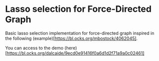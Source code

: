 # Lasso selection for Force-Directed Graph

Basic lasso selection implementation for force-directed graph inspired in the following (example)[https://bl.ocks.org/mbostock/4062045].

You can access to the demo (here)[https://bl.ocks.org/dalcaide/9ecd0e91416f0a6d1d2f71a9a0c02461]
